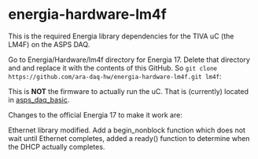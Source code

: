 # energia-hardware-lm4f
This is the required Energia library dependencies for the TIVA uC (the LM4F) on the ASPS DAQ.

Go to Energia/Hardware/lm4f directory for Energia 17. Delete that directory and and replace it with the contents of this GitHub. So `git clone https://github.com/ara-daq-hw/energia-hardware-lm4f.git lm4f`:

This is **NOT** the firmware to actually run the uC. That is (currently) located in [asps_daq_basic](https://github.com/barawn/asps_daq_basic).

Changes to the official Energia 17 to make it work are:

Ethernet library modified. Add a begin_nonblock function which does not wait
until Ethernet completes, added a ready() function to determine when the
DHCP actually completes. 